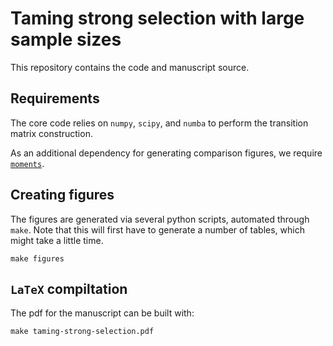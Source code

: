 # Taming strong selection with large sample sizes

This repository contains the code and manuscript source.

## Requirements

The core code relies on `numpy`, `scipy`, and `numba` to perform the transition matrix
construction.

As an additional dependency for generating comparison figures, we require
[`moments`](https://bitbucket.org/simongravel/moments/).

## Creating figures

The figures are generated via several python scripts, automated through `make`.
Note that this will first have to generate a number of tables, which might take a little time.

```
make figures
```

## `LaTeX` compiltation

The pdf for the manuscript can be built with:

```
make taming-strong-selection.pdf
```
